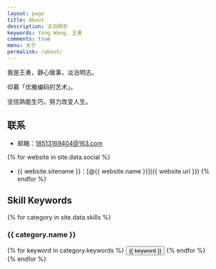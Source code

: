 ```yaml
---
layout: page
title: About
description: 淡泊明志
keywords: Yong Wang, 王勇
comments: true
menu: 关于
permalink: /about/
---
```


我是王勇，静心做事，淡泊明志。

仰慕「优雅编码的艺术」。

坚信熟能生巧，努力改变人生。

## 联系

* 邮箱：18513169404@163.com

{% for website in site.data.social %}
* {{ website.sitename }}：[@{{ website.name }}]({{ website.url }})
{% endfor %}

## Skill Keywords

{% for category in site.data.skills %}
### {{ category.name }}
<div class="btn-inline">
{% for keyword in category.keywords %}
<button class="btn btn-outline" type="button">{{ keyword }}</button>
{% endfor %}
</div>
{% endfor %}

